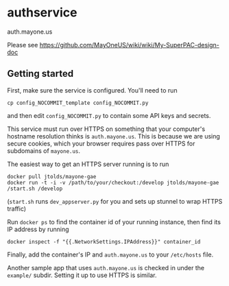 # authservice

auth.mayone.us

Please see https://github.com/MayOneUS/wiki/wiki/My-SuperPAC-design-doc

## Getting started

First, make sure the service is configured. You'll need to run

    cp config_NOCOMMIT_template config_NOCOMMIT.py

and then edit `config_NOCOMMIT.py` to contain some API keys and secrets.

This service must run over HTTPS on something that your computer's hostname
resolution thinks is `auth.mayone.us`. This is because we are using secure
cookies, which your browser requires pass over HTTPS for subdomains of
`mayone.us`.

The easiest way to get an HTTPS server running is to run

    docker pull jtolds/mayone-gae
    docker run -t -i -v /path/to/your/checkout:/develop jtolds/mayone-gae /start.sh /develop

(`start.sh` runs `dev_appserver.py` for you and sets up stunnel to wrap HTTPS
 traffic)

Run `docker ps` to find the container id of your running instance, then find
its IP address by running

    docker inspect -f "{{.NetworkSettings.IPAddress}}" container_id

Finally, add the container's IP and `auth.mayone.us` to your `/etc/hosts` file.

Another sample app that uses `auth.mayone.us` is checked in under the
`example/` subdir. Setting it up to use HTTPS is similar.
